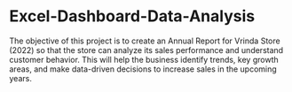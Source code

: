 # Excel-Dashboard-Data-Analysis
The objective of this project is to create an Annual Report for Vrinda Store (2022) so that the store can analyze its sales performance and understand customer behavior. This will help the business identify trends, key growth areas, and make data-driven decisions to increase sales in the upcoming years.
